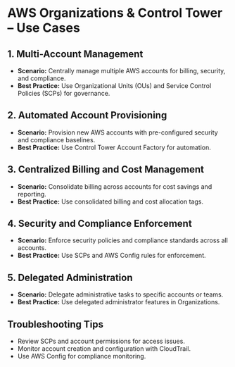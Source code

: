 # AWS Organizations & Control Tower – Use Cases

## 1. Multi-Account Management
- **Scenario:** Centrally manage multiple AWS accounts for billing, security, and compliance.
- **Best Practice:** Use Organizational Units (OUs) and Service Control Policies (SCPs) for governance.

## 2. Automated Account Provisioning
- **Scenario:** Provision new AWS accounts with pre-configured security and compliance baselines.
- **Best Practice:** Use Control Tower Account Factory for automation.

## 3. Centralized Billing and Cost Management
- **Scenario:** Consolidate billing across accounts for cost savings and reporting.
- **Best Practice:** Use consolidated billing and cost allocation tags.

## 4. Security and Compliance Enforcement
- **Scenario:** Enforce security policies and compliance standards across all accounts.
- **Best Practice:** Use SCPs and AWS Config rules for enforcement.

## 5. Delegated Administration
- **Scenario:** Delegate administrative tasks to specific accounts or teams.
- **Best Practice:** Use delegated administrator features in Organizations.

## Troubleshooting Tips
- Review SCPs and account permissions for access issues.
- Monitor account creation and configuration with CloudTrail.
- Use AWS Config for compliance monitoring.
